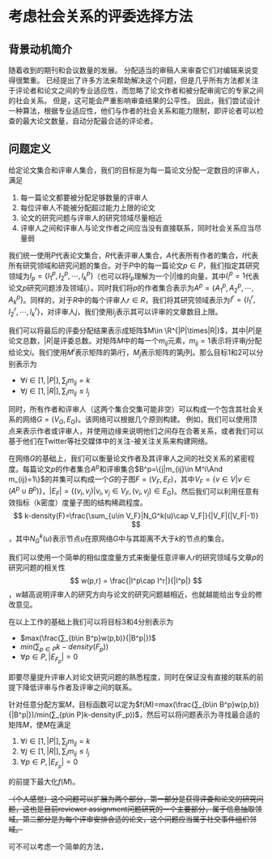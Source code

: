 # 考虑社会关系的评委选择方法

## 背景动机简介

随着收到的期刊和会议数量的发展。 分配适当的审稿人来审查它们对编辑来说变得很繁重。 已经提出了许多方法来帮助解决这个问题，但是几乎所有方法都关注于评论者和论文之间的专业适应性，而忽略了论文作者和被分配审阅它的专家之间的社会关系。 但是，这可能会严重影响审查结果的公平性。 因此，我们尝试设计一种算法，根据专业适应性，他们与作者的社会关系和能力限制，即评论者可以检查的最大论文数量，自动分配最合适的评论者。

## 问题定义

给定论文集合和评审人集合，我们的目标是为每一篇论文分配一定数目的评审人，满足

1. 每一篇论文都要被分配足够数量的评审人
2. 每位评审人不能被分配超过能力上限的论文
3. 论文的研究问题与评审人的研究领域尽量相近
4. 评审人之间和评审人与论文作者之间应当没有直接联系，同时社会关系应当尽量弱

我们统一使用$P$代表论文集合，$R$代表评审人集合，$A$代表所有作者的集合，$I$代表所有研究领域和研究问题的集合。对于$P$中的每一篇论文$p\in P$，我们指定其研究领域为$I_p=\{I^p_1,I^p_2,\dotsb,I^p_k\}$（也可以将$I_p$理解为一个$|I|$维的向量，其中$I^p_i=1$代表论文$p$研究问题涉及领域$I_i$）。同时我们将$p$的作者集合表示为$A^p=\{A^p_1,A^p_2,\dotsb,A^p_k\}$。同样的，对于$R$中的每个评审人$r\in R$，我们将其研究领域表示为$I^r=\{I^r_1,I^r_2,\dotsb,I^r_k\}$，对评审人$j$，我们使用$l_j$表示其可以评审的文章数目上限。

我们可以将最后的评委分配结果表示成矩阵$M\in \R^{|P|\times|R|}$，其中$|P|$是论文总数，$|R|$是评委总数。对矩阵$M$中的每一个$m_{ij}$元素，$m_{ij}=1$表示将评审$j$分配给论文$i$。我们使用$M^i$表示矩阵的第$i$行，$M_j$表示矩阵的第$j$列。那么目标1和2可以分别表示为

+ $\forall i\in [1,|P|],\sum_{j}m_{ij}=k$
+ $\forall j\in [1,|R|],\sum_im_{ij}\le l_j$

同时，所有作者和评审人（这两个集合交集可能非空）可以构成一个包含其社会关系的网络$G=(V_G,E_G)$。该网络可以根据几个原则构建。 例如，我们可以使用顶点来表示作者或评审人，并使用边缘来说明他们之间存在合著关系，或者我们可以基于他们在Twitter等社交媒体中的关注-被关注关系来构建网络。

在网络$G$的基础上，我们可以衡量论文作者及其评审人之间的社交关系的紧密程度。每篇论文$p$的作者集合$A^p$和评审集合$B^p=\{j|m_{ij}\in M^i\And m_{ij}=1\}$的并集可以构成一个$G$的子图$F=(V_F,E_F)$，其中$V_F=\{v\in V|v\in (A^p∪B^p)\}$，$|E_F|=\{(v_i,v_j)|v_i,v_j\in V_F,(v_i,v_j)\in E_G\}$。然后我们可以利用任意有效指标（k密度）度量子图的结构稀疏程度。
$$
k-density(F)=\frac{\sum_{u\in V_F}|N_G^k(u)\cap V_F|}{|V_F|(|V_F|-1)}
$$
，其中$N_G^k(u)$表示节点$u$在原网络$G$中与其距离不大于$k$的节点的集合。

我们可以使用一个简单的相似度度量方式来衡量任意评审人$r$的研究领域与文章$p$的研究问题的相关性
$$
w(p,r) = \frac{|I^p\cap I^r|}{|I^p|}
$$
，$w$越高说明评审人的研究方向与论文的研究问题越相近，也就越能给出专业的修改意见。

在以上工作的基础上我们可以将目标3和4分别表示为

+ $max(\frac{∑_{b\in B^p}w(p,b)}{|B^p|})$
+ $min(∑_{p\in P}k-density(F_p))$
+ $\forall p\in P,|E_{F_p}|=0$

即要尽量提升评审人对论文研究问题的熟悉程度，同时在保证没有直接的联系的前提下降低评审与作者及评审之间的联系。

针对任意分配方案$M$，目标函数可以定为$f(M)=max(\frac{∑_{b\in B^p}w(p,b)}{|B^p|})/min(∑_{p\in P}k-density(F_p))$，然后可以将问题表示为寻找最合适的矩阵$M$，使$M$在满足

1. $\forall i\in [1,|P|],\sum_{j}m_{ij}=k$
2. $\forall j\in [1,|R|],\sum_im_{ij}\le l_j$
3. $\forall p\in P,|E_{F_p}|=0$

的前提下最大化$f(M)$。

~~（个人感觉）这个问题可以扩展为两个部分，第一部分是获得评委和论文的研究问题，这也是目前reviewer assignment问题研究的一个主要部分，属于信息抽取领域。第二部分是为每个评审安排合适的论文，这个问题应当属于社交事件组织邻域。~~

可不可以考虑一个简单的方法，
